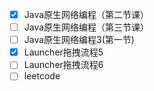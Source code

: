 - [x] Java原生网络编程（第二节课）
- [ ] Java原生网络编程（第三节课）
- [ ] Java原生网络编程3(第一节)
- [x] Launcher拖拽流程5
- [ ] Launcher拖拽流程6
- [ ] leetcode
